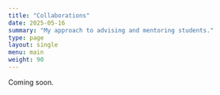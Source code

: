 ```yaml
---
title: "Collaborations"
date: 2025-05-16
summary: "My approach to advising and mentoring students."
type: page
layout: single
menu: main
weight: 90
---
```


Coming soon.
